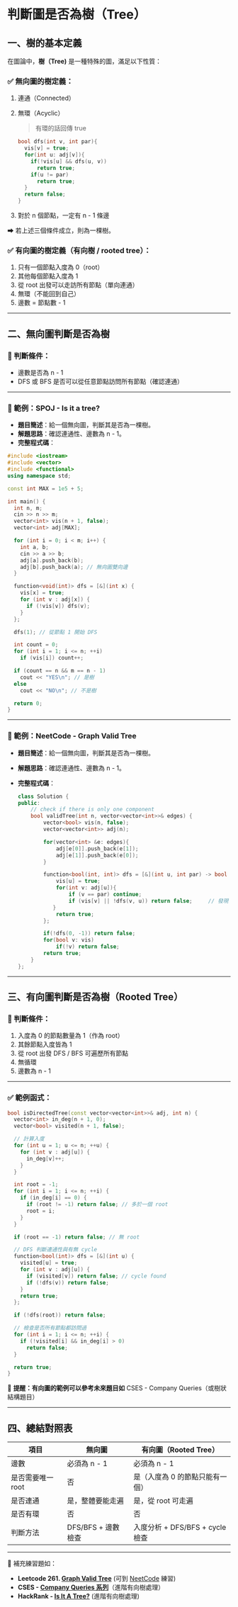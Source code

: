 # 判斷圖是否為樹（Tree）

## 一、樹的基本定義

在圖論中，**樹（Tree)** 是一種特殊的圖，滿足以下性質：

### ✅ 無向圖的樹定義：

1. 連通（Connected）

2. 無環（Acyclic）

   > 有環的話回傳 true

   ```cpp
   bool dfs(int v, int par){
     vis[v] = true;
     for(int u: adj[v]){
       if(!vis[u] && dfs(u, v)) 
         return true;
       if(u != par)
         return true;
     }
     return false;
   }
   ```

   

3. 對於 n 個節點，一定有 n - 1 條邊

➡ 若上述三個條件成立，則為一棵樹。

### ✅ 有向圖的樹定義（有向樹 / rooted tree）：

1. 只有一個節點入度為 0（root）
2. 其他每個節點入度為 1
3. 從 root 出發可以走訪所有節點（單向連通）
4. 無環（不能回到自己）
5. 邊數 = 節點數 - 1

---

## 二、無向圖判斷是否為樹

### 🎯 判斷條件：

* 邊數是否為 n - 1
* DFS 或 BFS 是否可以從任意節點訪問所有節點（確認連通）

---

### 📘 範例：SPOJ - Is it a tree?

* **題目簡述**：給一個無向圖，判斷其是否為一棵樹。
* **解題思路**：確認連通性、邊數為 n - 1。
* **完整程式碼**：

```cpp
#include <iostream>
#include <vector>
#include <functional>
using namespace std;

const int MAX = 1e5 + 5;

int main() {
  int n, m;
  cin >> n >> m;
  vector<int> vis(n + 1, false);
  vector<int> adj[MAX];

  for (int i = 0; i < m; i++) {
    int a, b;
    cin >> a >> b;
    adj[a].push_back(b);
    adj[b].push_back(a); // 無向圖雙向邊
  }

  function<void(int)> dfs = [&](int x) {
    vis[x] = true;
    for (int v : adj[x]) {
      if (!vis[v]) dfs(v);
    }
  };

  dfs(1); // 從節點 1 開始 DFS

  int count = 0;
  for (int i = 1; i <= n; ++i)
    if (vis[i]) count++;

  if (count == n && m == n - 1)
    cout << "YES\n"; // 是樹
  else
    cout << "NO\n"; // 不是樹

  return 0;
}
```

---

### 📘 範例：NeetCode - Graph Valid Tree

* **題目簡述**：給一個無向圖，判斷其是否為一棵樹。

* **解題思路**：確認連通性、邊數為 n - 1。

* **完整程式碼**：

  ```cpp
  class Solution {
  public:
      // check if there is only one component
      bool validTree(int n, vector<vector<int>>& edges) {
          vector<bool> vis(n, false);
          vector<vector<int>> adj(n);
  
          for(vector<int> &e: edges){
              adj[e[0]].push_back(e[1]);
              adj[e[1]].push_back(e[0]);
          }
  
          function<bool(int, int)> dfs = [&](int u, int par) -> bool {
              vis[u] = true;
              for(int v: adj[u]){                
                  if (v == par) continue;
                  if (vis[v] || !dfs(v, u)) return false;     // 發現 back edge ⇒ cycle
             }
              return true;
          };
  
          if(!dfs(0, -1)) return false;
          for(bool v: vis)
              if(!v) return false;
          return true;
      }
  };
  ```

  

------

## 三、有向圖判斷是否為樹（Rooted Tree）

### 🎯 判斷條件：

1. 入度為 0 的節點數量為 1（作為 root）
2. 其餘節點入度皆為 1
3. 從 root 出發 DFS / BFS 可遍歷所有節點
4. 無循環
5. 邊數為 n - 1

---

### ✅ 範例函式：

```cpp
bool isDirectedTree(const vector<vector<int>>& adj, int n) {
  vector<int> in_deg(n + 1, 0);
  vector<bool> visited(n + 1, false);

  // 計算入度
  for (int u = 1; u <= n; ++u) {
    for (int v : adj[u]) {
      in_deg[v]++;
    }
  }

  int root = -1;
  for (int i = 1; i <= n; ++i) {
    if (in_deg[i] == 0) {
      if (root != -1) return false; // 多於一個 root
      root = i;
    }
  }

  if (root == -1) return false; // 無 root

  // DFS 判斷連通性與有無 cycle
  function<bool(int)> dfs = [&](int u) {
    visited[u] = true;
    for (int v : adj[u]) {
      if (visited[v]) return false; // cycle found
      if (!dfs(v)) return false;
    }
    return true;
  };

  if (!dfs(root)) return false;

  // 檢查是否所有節點都訪問過
  for (int i = 1; i <= n; ++i) {
    if (!visited[i] && in_deg[i] > 0)
      return false;
  }

  return true;
}
```

📝 **提醒：有向圖的範例可以參考未來題目如** CSES - Company Queries（或樹狀結構題目）

---

## 四、總結對照表

| **項目**      | **無向圖**        | **有向圖（Rooted Tree）**      |
| ----------- | -------------- | ------------------------- |
| 邊數          | 必須為 n - 1      | 必須為 n - 1                 |
| 是否需要唯一 root | 否              | 是（入度為 0 的節點只能有一個）         |
| 是否連通        | 是，整體要能走遍       | 是，從 root 可走遍              |
| 是否有環        | 否              | 否                         |
| 判斷方法        | DFS/BFS + 邊數檢查 | 入度分析 + DFS/BFS + cycle 檢查 |

---



📌 補充練習題如：

* **Leetcode 261. [Graph Valid Tree](https://leetcode.com/problems/graph-valid-tree/description/)** (可到 [NeetCode](https://neetcode.io/problems/valid-tree) 練習)
* **CSES - [Company Queries 系列](https://cses.fi/problemset/task/1687)**（進階有向樹處理）
* **HackRank - [Is It A Tree?](https://www.hackerrank.com/contests/code-a-thon/challenges/is-it-a-tree/problem)**  (進階有向樹處理)
